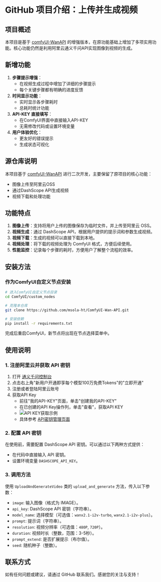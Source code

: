 # GitHub 项目介绍：上传并生成视频

## 项目概述

本项目是基于 [comfyUI-WanAPI](https://github.com/Brender1925/comfyUI-WanAPI) 的增强版本，在原功能基础上增加了多项实用功能。核心功能仍然是利用阿里云通义千问API实现图像到视频的生成。

## 新增功能

1. **步骤提示增强**：
   - 在视频生成过程中增加了详细的步骤提示
   - 每个关键步骤都有明确的进度反馈
2. **时间显示功能**：
   - 实时显示各步骤耗时
   - 总耗时统计功能
3. **API-KEY 直接填写**：
   - 在ComfyUI界面中直接输入API-KEY
   - 无需修改代码或设置环境变量
4. **用户体验优化**：
   - 更友好的错误提示
   - 生成状态可视化

## 源仓库说明

本项目基于 [comfyUI-WanAPI](https://github.com/Brender1925/comfyUI-WanAPI) 进行二次开发，主要保留了原项目的核心功能：

- 图像上传至阿里云OSS
- 通过DashScope API生成视频
- 视频下载和处理功能

## 功能特点

1. **图像上传**：支持将用户上传的图像保存为临时文件，并上传至阿里云 OSS。
2. **视频生成**：通过 DashScope API，根据用户提供的提示词和参数生成视频。
3. **视频下载**：生成的视频可以直接下载到本地。
4. **视频处理**：将下载的视频处理为 ComfyUI 格式，方便后续使用。
5. **性能监控**：记录每个步骤的耗时，方便用户了解整个流程的效率。

## 安装方法

### 作为ComfyUI自定义节点安装

```bash
# 进入ComfyUI自定义节点目录
cd ComfyUI/custom_nodes

# 克隆本仓库
git clone https://github.com/msola-ht/ComfyUI-Wan-API.git

# 安装依赖
pip install -r requirements.txt
```

完成后重启ComfyUI，新节点将出现在节点选择菜单中。

## 使用说明

### 1. 注册阿里云并获取 API 密钥

1. 打开 [通义千问控制台](https://bailian.console.aliyun.com/#/home)
2. 点击右上角"新用户开通即享每个模型100万免费Tokens"的"立即开通"
3. 注册或者登陆阿里云账号
4. 获取API Key
   - 前往"我的API-KEY"页面，单击"创建我的API-KEY"
   - 在已创建的API Key操作列，单击"查看"，获取API KEY
   - ![API KEY获取示例](https://help-static-aliyun-doc.aliyuncs.com/assets/img/zh-CN/0240945471/p943033.png)
   - 具体参考 [API密钥管理页面](https://bailian.console.aliyun.com/?spm=5176.29619931.J__Z58Z6CX7MY__Ll8p1ZOR.1.64e9521cEc4QyE&tab=api#/api)

### 2. 配置 API 密钥

在使用前，需要配置 DashScope API 密钥。可以通过以下两种方式提供：
- 在代码中直接输入 API 密钥。
- 设置环境变量 `DASHSCOPE_API_KEY`。

### 3. 调用方法

使用 `UploadAndGenerateVideo` 类的 `upload_and_generate` 方法，传入以下参数：
- `image`: 输入图像（格式为 IMAGE）。
- `api_key`: DashScope API 密钥（字符串）。
- `model_name`: 选择模型（可选值：`wanx2.1-i2v-turbo`, `wanx2.1-i2v-plus`）。
- `prompt`: 提示词（字符串）。
- `resolution`: 视频分辨率（可选值：`480P`, `720P`）。
- `duration`: 视频时长（整数，范围：3-5秒）。
- `prompt_extend`: 是否扩展提示（布尔值）。
- `seed`: 随机种子（整数）。

## 联系方式

如有任何问题或建议，请通过 GitHub 联系我们。感谢您的关注与支持！
